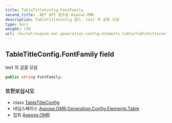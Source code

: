 ```yaml
---
title: TableTitleConfig.FontFamily
second_title: .NET API 참조용 Aspose.OMR
description: TableTitleConfig 필드. text 의 글꼴 모음
type: docs
weight: 130
url: /ko/net/aspose.omr.generation.config.elements.table/tabletitleconfig/fontfamily/
---
```

## TableTitleConfig.FontFamily field

text 의 글꼴 모음

```csharp
public string FontFamily;
```

### 또한보십시오

* class [TableTitleConfig](../)
* 네임스페이스 [Aspose.OMR.Generation.Config.Elements.Table](../../tabletitleconfig/)
* 집회 [Aspose.OMR](../../../)


